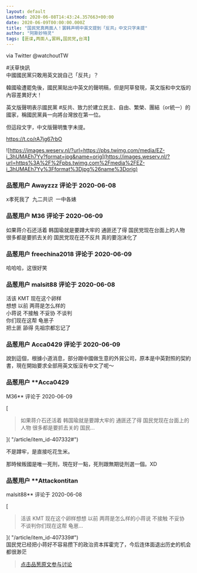 ```yaml
---
layout: default
Lastmod: 2020-06-08T14:43:24.357663+00:00
date: 2020-06-09T00:00:00.000Z
title: "国民党真两面人！罢韩声明中英文提到「反共」中文只字未提"
author: "阿斯妙特灵"
tags: [匪谍,两面人,罢韩,国民党,台湾]
---
```


via Twitter @watchoutTW  
  
#沃草快訊  
中國國民黨只敢用英文說自己「反共」？  
  
韓國瑜遭罷免後，國民黨貼出中英文的聲明稿，但是阿草發現，英文版和中文版的內容差異好大！  
  
英文版聲明表示國民黨 #反共、致力於建立民主、自由、繁榮、團結（or統一）的國家，稱國民黨員一向將台灣放在第一位。  
  
但這段文字，中文版聲明隻字未提。   
  
https://t.co/rA7jg67rbO  
  
![https://images.weserv.nl/?url=https://pbs.twimg.com/media/EZ-i_3hUMAEh7Yy?format=jpg&name=orig](https://images.weserv.nl/?url=https%3A%2F%2Fpbs.twimg.com%2Fmedia%2FEZ-i_3hUMAEh7Yy%3Fformat%3Djpg%26name%3Dorig)

            
### 品葱用户 **Awayzzz** 评论于 2020-06-08
        
x孝死我了  九二共识  一中各婊
        


            
### 品葱用户 **M36** 评论于 2020-06-09
        
如果蒋介石还活着 韩国瑜就是要蹲大牢的 通匪还了得 国民党现在台面上的人物 很多都是要抓去关的 国民党现在还不反共 真的要泡沫化了
        


            
### 品葱用户 **freechina2018** 评论于 2020-06-09
        
哈哈哈，这很好笑
        


            
### 品葱用户 **malsit88** 评论于 2020-06-08
        
活该 KMT 现在这个卵样  
想想 以前 两蒋是怎么样的  
小蒋说 不接触 不妥协 不谈判  
你们现在这帮 龟崽子  
把土匪 舔得 先祖宗都忘记了
        


            
### 品葱用户 **Acca0429** 评论于 2020-06-09
        
說到這個，根據小道消息，部分跟中國做生意的外貿公司，原本是中英對照的契約書，現在開始要求全部用英文版沒有中文了呢～
        


            
### 品葱用户 **Acca0429 
M36** 评论于 2020-06-09
        
[

> 如果蒋介石还活着 韩国瑜就是要蹲大牢的 通匪还了得 国民党现在台面上的人物 很多都是要抓去关的 国民...

]( "/article/item_id-407332#")  
  
不是蹲牢，是直接吃花生米。  
  
那時候叛國是唯一死刑，現在好一點，死刑跟無期徒刑選一個。XD
        


            
### 品葱用户 **Attackontitan 
malsit88** 评论于 2020-06-08
        
[

> 活该 KMT 现在这个卵样想想 以前 两蒋是怎么样的小蒋说 不接触 不妥协 不谈判你们现在这帮 龟崽...

]( "/article/item_id-407339#")  
国民党已经把小蒋好不容易攒下的政治资本挥霍完了，今后连体面退出历史的机会都很渺茫
        






> [点击品葱原文参与讨论](https://pincong.rocks/article/20163)

